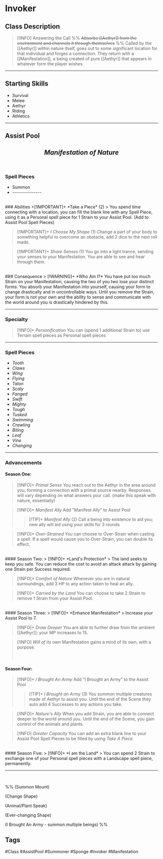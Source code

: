 # Invoker

## Class Description
> [!INFO] Answering the Call
%% ~~Absorbs [[Aethyr]] from the environment and channels it through themselves~~ %%
Called by the [[Aethyr]] within nature itself, goes out to some significant location for that individual and forges a connection.  They return with a [[Manifestation]], a being created of pure [[Aethyr]] that appears in whatever form the player wishes.

***

## Starting Skills
- Survival
- Melee
- Aethyr
- Riding
- Athletics

***
## Assist Pool 
<h2><i><center>Manifestation of Nature</i></h2></center>
<br>

### Spell Pieces
- Summon
-  \-\-\-\-\-\-\-\-\-\-\-\-\-\-\-
<br>
### Abilities
>[!IMPORTANT]+ *Take a Piece* (2) 
>  You spend time connecting with a location, you can fill the blank line with any Spell Piece, using it as a Personal spell piece for 1 Strain to your Assist Pool. (Add to Assist Pool Spell Pieces) 

>[!IMPORTANT]+ *I Choose My Shape* (1) 
> Change a part of your body to something helpful to overcome an obstacle, add 2 dice to the next roll made.

 >[!IMPORTANT]+ *Share Senses* (1) 
 >You go into a light trance, sending your senses to your Manifestation.  You are able to see and hear through them.
<br>
### Consequence
> [!WARNING]+  *Who Am I?*
You have put too much Strain on your Manifestation, causing the two of you two lose your distinct forms.  You absorb your Manifestation into yourself, causing your form to change drastically and in uncontrollable ways.  Until you remove the Strain, your form is not your own and the ability to sense and communicate with the world around you is drastically hindered by this.

***
### Specialty
> [!INFO]+ *Personification* 
> You can (spend 1 additional Strain to) use Terrain spell pieces as Personal spell pieces

***
### Spell Pieces
- *Tooth*
- *Claws*
- *Wing*
- *Flying*
- *Talon*
- *Scaly*
- *Fanged*
- *Swift*
- *Mighty*
- *Tough*
- *Tusked*
- *Swimming*
- *Crawling*
- *Biting*
- *Leaf*
- *Vine*
- *Changing*

---
### Advancements

#### Season One:
> [!INFO]+ *Primal Sense* 
> You reach out to the Aethyr in the area around you, forming a connection with a primal source nearby. Responses will vary depending on what answers your call. (make this speak with nature, essentially) 

> [!INFO]+ *Manifest Ally* 
> Add "Manifest Ally" to Assist Pool
> > [!TIP]+ *Manifest Ally* (2)
> > Call a being into existence to aid you; new ally will aid using your skills for 3 rounds

> [!INFO]+ *Over-Strained* 
> You can choose to Over-Strain when casting a spell. If a spell would cause you to Over-Strain, you can double its effect.
<br>
#### Season Two:
> [!INFO]+ *Land's Protection* 
> The land seeks to keep you safe. You can reduce the cost to avoid an attack attack by gaining one Strain per Success required. 

> [!INFO]+ *Comfort of Nature* 
> Whenever you are in natural surroundings, add 3 HP to any action taken to heal an ally.

> [!INFO]+ *Carried by the Land* 
> You can choose to take 2 Strain to remove 1 Strain from your Assist Pool.
<br>
#### Season Three:
> [!INFO]+ *Enhance Manifestation* 
> Increase your Assist Pool to 7.

> [!INFO]+ *Draw Deeper* 
> You are able to further draw from the ambient [[Aethyr]]; your MP increases to 15.

> [!INFO] *Will of its own* 
Manifestation gains a mind of its own, with a purpose.  
<br><br>
#### Season Four:
> [!INFO]+ *I Brought An Army* 
> Add “I Brought an Army” to the Assist Pool
> > [!TIP]+ *I Brought an Army* (3) 
> > You summon multiple creatures made of Aethyr to assist you. Until the end of the Scene they auto add 4 Successes to any actions you take.

> [!INFO]+ *Nature's Ally* 
> When you add Strain, you are able to connect deeper to the world around you.  Until the end of the Scene, you gain control of the animals and plants.

> [!INFO] *Greater Capacity* 
> You can add an extra blank line to your Assist Pool Spell Pieces to be filled by using *Take A Piece*.
<br>
#### Season Five:
> [!INFO]+ *I am the Land* 
> You can spend 2 Strain to exchange one of your Personal spell pieces with a Landscape spell piece, permanently.

--- 
<br>

%%
(Summon Mount)

(Change Shape) 

(Animal/Plant Speak)

(Ever-changing Shape)

(I Brought An Army - summon multiple beings)
%%
<br>

## Tags
#Class #AssistPool #Summoner #Sponge #Invoker #Manifestation
